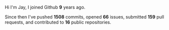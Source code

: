 Hi I'm Jay, I joined Github **9** years ago.

Since then I've pushed **1508** commits, opened **66** issues, submitted **159** pull requests, and contributed to **16** public repositories.
